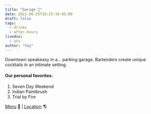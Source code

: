 ```yaml
---
title: "Garage 🍺"
date: 2021-06-25T16:25:38-05:00
draft: false
tags:
  - drinks
  - after-hours
livedin:
  - atx
author: "Soy"
---
```


Downtown speakeasy in a... parking garage. Bartenders create unique cocktails in an intimate setting.

#### Our personal favorites:

1. Seven Day Weekend
2. Indian Paintbrush
3. Trial by Fire

[Menu](https://cdn.localdatacdn.com/tx/austin/5572555/original/4o7ogXyTVg.jpg) 📖  |  [Location](https://goo.gl/maps/XurvGQNivJ6867Pc9) 🌎
